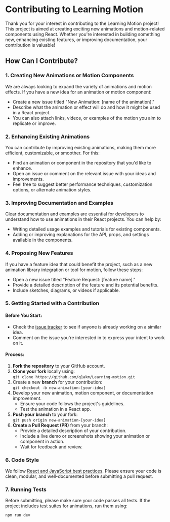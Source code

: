 # Contributing to Learning Motion

Thank you for your interest in contributing to the Learning Motion project! This project is aimed at creating exciting new animations and motion-related components using React. Whether you're interested in building something new, enhancing existing features, or improving documentation, your contribution is valuable!

## How Can I Contribute?

### 1. Creating New Animations or Motion Components
We are always looking to expand the variety of animations and motion effects. If you have a new idea for an animation or motion component:
- Create a new issue titled "New Animation: [name of the animation]."
- Describe what the animation or effect will do and how it might be used in a React project.
- You can also attach links, videos, or examples of the motion you aim to replicate or improve.

### 2. Enhancing Existing Animations
You can contribute by improving existing animations, making them more efficient, customizable, or smoother. For this:
- Find an animation or component in the repository that you'd like to enhance.
- Open an issue or comment on the relevant issue with your ideas and improvements.
- Feel free to suggest better performance techniques, customization options, or alternate animation styles.

### 3. Improving Documentation and Examples
Clear documentation and examples are essential for developers to understand how to use animations in their React projects. You can help by:
- Writing detailed usage examples and tutorials for existing components.
- Adding or improving explanations for the API, props, and settings available in the components.

### 4. Proposing New Features
If you have a feature idea that could benefit the project, such as a new animation library integration or tool for motion, follow these steps:
- Open a new issue titled "Feature Request: [feature name]."
- Provide a detailed description of the feature and its potential benefits.
- Include sketches, diagrams, or videos if applicable.

### 5. Getting Started with a Contribution

#### Before You Start:
- Check the [issue tracker](https://github.com/q1akm/Learning-motion/issues) to see if anyone is already working on a similar idea.
- Comment on the issue you're interested in to express your intent to work on it.

#### Process:
1. **Fork the repository** to your GitHub account.
2. **Clone your fork** locally using:  
   `git clone https://github.com/q1akm/Learning-motion.git`
3. Create a new **branch** for your contribution:  
   `git checkout -b new-animation-[your-idea]`
4. Develop your new animation, motion component, or documentation improvement.
   - Ensure your code follows the project's guidelines.
   - Test the animation in a React app.
5. **Push your branch** to your fork:  
   `git push origin new-animation-[your-idea]`
6. **Create a Pull Request (PR)** from your branch:
   - Provide a detailed description of your contribution.
   - Include a live demo or screenshots showing your animation or component in action.
   - Wait for feedback and review.

### 6. Code Style
We follow [React and JavaScript best practices](https://reactjs.org/docs/getting-started.html). Please ensure your code is clean, modular, and well-documented before submitting a pull request.

### 7. Running Tests
Before submitting, please make sure your code passes all tests. If the project includes test suites for animations, run them using:

```bash
npm run dev
